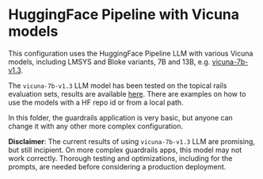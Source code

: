 # HuggingFace Pipeline with Vicuna models

This configuration uses the HuggingFace Pipeline LLM with various Vicuna models, including LMSYS and Bloke variants, 7B and 13B, e.g. [vicuna-7b-v1.3](https://huggingface.co/lmsys/vicuna-7b-v1.3).

The `vicuna-7b-v1.3` LLM model has been tested on the topical rails evaluation sets, results are available [here](../../../../nemoguardrails/eval/README.md).
There are examples on how to use the models with a HF repo id or from a local path.

In this folder, the guardrails application is very basic, but anyone can change it with any other more complex configuration.

**Disclaimer**: The current results of using `vicuna-7b-v1.3` LLM are promising, but still incipient.
On more complex guardrails apps, this model may not work correctly. Thorough testing and optimizations, including for the prompts, are needed before considering a production deployment.
